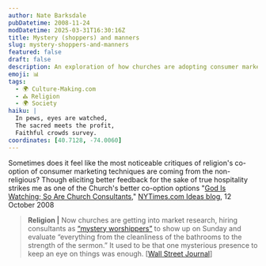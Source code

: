 ```yaml
---
author: Nate Barksdale
pubDatetime: 2008-11-24
modDatetime: 2025-03-31T16:30:16Z
title: Mystery (shoppers) and manners
slug: mystery-shoppers-and-manners
featured: false
draft: false
description: An exploration of how churches are adopting consumer marketing strategies to improve engagement and feedback.
emoji: 📊
tags:
  - 🌍 Culture-Making.com
  - ⛪ Religion
  - 🌍 Society
haiku: |
  In pews, eyes are watched,  
  The sacred meets the profit,  
  Faithful crowds survey.
coordinates: [40.7128, -74.0060]
---
```


Sometimes does it feel like the most noticeable critiques of religion's co-option of consumer marketing techniques are coming from the non-religious? Though eliciting better feedback for the sake of true hospitality strikes me as one of the Church's better co-option options
"[God Is Watching; So Are Church Consultants](http://ideas.blogs.nytimes.com/2008/10/12/god-is-watching-so-are-church-consultants/)," [NYTimes.com Ideas blog](http://ideas.blogs.nytimes.com/2008/10/12/god-is-watching-so-are-church-consultants/), 12 October 2008

> **Religion |** Now churches are getting into market research, hiring consultants as [“mystery worshippers”](https://www.google.com/search?q=%22%E2%80%9Cmystery%20worshippers%E2%80%9D%22%20wsj.com) to show up on Sunday and evaluate “everything from the cleanliness of the bathrooms to the strength of the sermon.” It used to be that one mysterious presence to keep an eye on things was enough. [[Wall Street Journal](http://web.archive.org/web/20081015071732/http://www.wsj.com:80/article/SB122358815744820497.html)]
